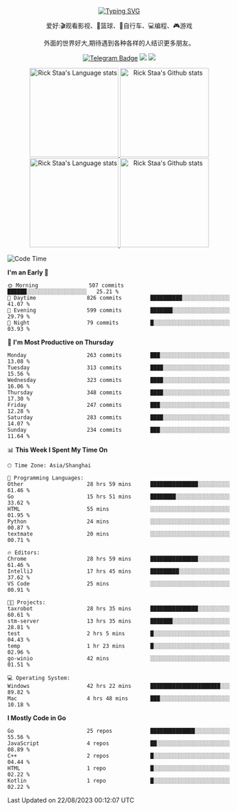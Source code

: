 <div align="center"> 

[![Typing SVG](https://readme-typing-svg.herokuapp.com?size=25&duration=2500&color=eeeeee&vCenter=true&width=200&height=40&lines=Hi+there+%F0%9F%91%8B%F0%9F%8F%BB;I'm+DanBai)](https://git.io/typing-svg)

爱好:🎬观看影视、🏀篮球、🚴自行车、💻编程、🎮游戏

外面的世界好大,期待遇到各种各样的人结识更多朋友。

[![Telegram Badge](https://img.shields.io/badge/-Telegram-blue?style=flat&logo=Telegram&logoColor=white)](https://t.me/danbai9420) 
[![](https://img.shields.io/badge/-Blog-brightgreen?style=flat&logo=Blogger&logoColor=white)](https://p00q.cn)
[![](https://img.shields.io/badge/-Email-red?style=flat&logo=Mail.Ru&logoColor=white)](mailto:danbai@88.com)
</div>

<!-- Light Mode -->
<div align="center"> 
<a href="https://github.com/anuraghazra/github-readme-stats#gh-light-mode-only">
<img height=200 src="https://github-readme-stats.vercel.app/api/top-langs/?username=danbai225&layout=compact&langs_count=10&hide_border=1&role=OWNER,COLLABORATOR#gh-light-mode-only" alt="Rick Staa's Language stats" />
</a>
<a href="https://github.com/anuraghazra/github-readme-stats#gh-light-mode-only">
<img height=200 src="https://github-readme-stats.vercel.app/api?username=danbai225&show_icons=true&count_private=true&line_height=28&hide_border=1&include_all_commits=true&card_width=450&role=OWNER,COLLABORATOR&exclude_repo=github-readme-stats#gh-light-mode-only" alt="Rick Staa's Github stats" />
</a>
</div>

<!-- Dark Mode -->
<div align="center"> 
<a href="https://github.com/anuraghazra/github-readme-stats#gh-dark-mode-only">
<img height=200 src="https://github-readme-stats.vercel.app/api/top-langs/?username=danbai225&layout=compact&langs_count=10&hide_border=1&role=OWNER,COLLABORATOR&theme=github_dark#gh-dark-mode-only" alt="Rick Staa's Language stats" />
</a>
<a href="https://github.com/anuraghazra/github-readme-stats#gh-dark-mode-only">
<img height=200 src="https://github-readme-stats.vercel.app/api?username=danbai225&show_icons=true&count_private=true&line_height=28&hide_border=1&include_all_commits=true&card_width=450&role=OWNER,COLLABORATOR&exclude_repo=github-readme-stats&theme=github_dark#gh-dark-mode-only" alt="Rick Staa's Github stats" />
</a>
</div>

<!--START_SECTION:waka-->
![Code Time](http://img.shields.io/badge/Code%20Time-925%20hrs%2022%20mins-blue)

**I'm an Early 🐤** 

```text
🌞 Morning                507 commits         ██████░░░░░░░░░░░░░░░░░░░   25.21 % 
🌆 Daytime                826 commits         ██████████░░░░░░░░░░░░░░░   41.07 % 
🌃 Evening                599 commits         ███████░░░░░░░░░░░░░░░░░░   29.79 % 
🌙 Night                  79 commits          █░░░░░░░░░░░░░░░░░░░░░░░░   03.93 % 
```
📅 **I'm Most Productive on Thursday** 

```text
Monday                   263 commits         ███░░░░░░░░░░░░░░░░░░░░░░   13.08 % 
Tuesday                  313 commits         ████░░░░░░░░░░░░░░░░░░░░░   15.56 % 
Wednesday                323 commits         ████░░░░░░░░░░░░░░░░░░░░░   16.06 % 
Thursday                 348 commits         ████░░░░░░░░░░░░░░░░░░░░░   17.30 % 
Friday                   247 commits         ███░░░░░░░░░░░░░░░░░░░░░░   12.28 % 
Saturday                 283 commits         ████░░░░░░░░░░░░░░░░░░░░░   14.07 % 
Sunday                   234 commits         ███░░░░░░░░░░░░░░░░░░░░░░   11.64 % 
```


📊 **This Week I Spent My Time On** 

```text
🕑︎ Time Zone: Asia/Shanghai

💬 Programming Languages: 
Other                    28 hrs 59 mins      ███████████████░░░░░░░░░░   61.46 % 
Go                       15 hrs 51 mins      ████████░░░░░░░░░░░░░░░░░   33.62 % 
HTML                     55 mins             ░░░░░░░░░░░░░░░░░░░░░░░░░   01.95 % 
Python                   24 mins             ░░░░░░░░░░░░░░░░░░░░░░░░░   00.87 % 
textmate                 20 mins             ░░░░░░░░░░░░░░░░░░░░░░░░░   00.71 % 

🔥 Editors: 
Chrome                   28 hrs 59 mins      ███████████████░░░░░░░░░░   61.46 % 
IntelliJ                 17 hrs 45 mins      █████████░░░░░░░░░░░░░░░░   37.62 % 
VS Code                  25 mins             ░░░░░░░░░░░░░░░░░░░░░░░░░   00.91 % 

🐱‍💻 Projects: 
taxrobot                 28 hrs 35 mins      ███████████████░░░░░░░░░░   60.61 % 
stm-server               13 hrs 35 mins      ███████░░░░░░░░░░░░░░░░░░   28.81 % 
test                     2 hrs 5 mins        █░░░░░░░░░░░░░░░░░░░░░░░░   04.43 % 
temp                     1 hr 23 mins        █░░░░░░░░░░░░░░░░░░░░░░░░   02.96 % 
go-winio                 42 mins             ░░░░░░░░░░░░░░░░░░░░░░░░░   01.51 % 

💻 Operating System: 
Windows                  42 hrs 22 mins      ██████████████████████░░░   89.82 % 
Mac                      4 hrs 48 mins       ███░░░░░░░░░░░░░░░░░░░░░░   10.18 % 
```

**I Mostly Code in Go** 

```text
Go                       25 repos            ██████████████░░░░░░░░░░░   55.56 % 
JavaScript               4 repos             ██░░░░░░░░░░░░░░░░░░░░░░░   08.89 % 
C++                      2 repos             █░░░░░░░░░░░░░░░░░░░░░░░░   04.44 % 
HTML                     1 repo              █░░░░░░░░░░░░░░░░░░░░░░░░   02.22 % 
Kotlin                   1 repo              █░░░░░░░░░░░░░░░░░░░░░░░░   02.22 % 
```




 Last Updated on 22/08/2023 00:12:07 UTC
<!--END_SECTION:waka-->
